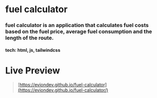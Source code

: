 # fuel calculator


<h3>
fuel calculator is an application that calculates fuel costs based on the fuel price, average fuel consumption and the length of the route.

</h3>

<h4>tech: html, js, tailwindcss</h4>


# Live Preview

>[https://eviondev.github.io/fuel-calculator](https://eviondev.github.io/fuel-calculator/)
